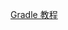 [Gradle 教程](http://gold.xitu.io/entry/57c7a00e0a2b58006b1a1358/promote?utm_source=baidu&utm_medium=keyword&utm_content=android_gradle&utm_campaign=q3_search)
